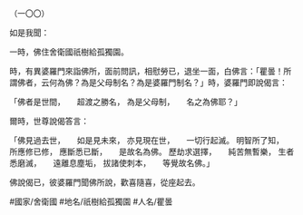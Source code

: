 （一〇〇）

如是我聞：

一時，佛住舍衛國祇樹給孤獨園。

時，有異婆羅門來詣佛所，面前問訊，相慰勞已，退坐一面，白佛言：「瞿曇！所謂佛者，云何為佛？為是父母制名？為是婆羅門制名？」時，婆羅門即說偈言：

「佛者是世間，　　超渡之勝名，
為是父母制，　　名之為佛耶？」

爾時，世尊說偈答言：

「佛見過去世，　　如是見未來，
亦見現在世，　　一切行起滅。
明智所了知，　　所應修已修，
應斷悉已斷，　　是故名為佛。
歷劫求選擇，　　純苦無暫樂，
生者悉磨滅，　　遠離息塵垢，
拔諸使刺本，　　等覺故名佛。」

佛說偈已，彼婆羅門聞佛所說，歡喜隨喜，從座起去。

#國家/舍衛國
#地名/祇樹給孤獨園
#人名/瞿曇

